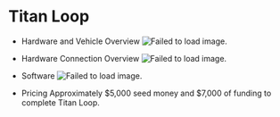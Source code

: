 # Titan Loop
- Hardware and Vehicle Overview
![Failed to load image.](https://raw.githubusercontent.com/ApolloAuto/apollo/master/docs/demo_guide/images/Hardware_overview_3_5.png)

- Hardware Connection Overview
![Failed to load image.](https://raw.githubusercontent.com/ApolloAuto/apollo/master/docs/demo_guide/images/Hardware_connection_3_5_1.png)

- Software
![Failed to load image.](https://raw.githubusercontent.com/ApolloAuto/apollo/master/docs/demo_guide/images/Apollo_3_5_software_architecture.png)

- Pricing
Approximately $5,000 seed money and $7,000 of funding to complete Titan Loop.
